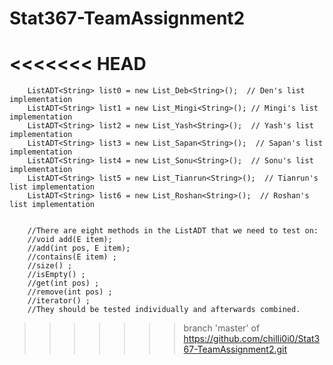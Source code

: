 # Stat367-TeamAssignment2

<<<<<<< HEAD
=======
		ListADT<String> list0 = new List_Deb<String>();  // Den's list implementation
		ListADT<String> list1 = new List_Mingi<String>(); // Mingi's list implementation
		ListADT<String> list2 = new List_Yash<String>();  // Yash's list implementation
		ListADT<String> list3 = new List_Sapan<String>();  // Sapan's list implementation
		ListADT<String> list4 = new List_Sonu<String>();  // Sonu's list implementation
		ListADT<String> list5 = new List_Tianrun<String>();  // Tianrun's list implementation
		ListADT<String> list6 = new List_Roshan<String>();  // Roshan's list implementation

		
		//There are eight methods in the ListADT that we need to test on:
		//void add(E item);
		//add(int pos, E item);
		//contains(E item) ;
		//size() ;
		//isEmpty() ;
		//get(int pos) ;
		//remove(int pos) ;
		//iterator() ;
		//They should be tested individually and afterwards combined.
>>>>>>> branch 'master' of https://github.com/chilli0i0/Stat367-TeamAssignment2.git

